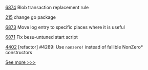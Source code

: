
[6874](https://github.com/hyperledger/besu/pull/6874) Blob transaction replacement rule

[215](https://github.com/hyperledger/fabric-protos/pull/215) change go package

[6873](https://github.com/hyperledger/besu/pull/6873) Move log entry to specific places where it is useful

[6871](https://github.com/hyperledger/besu/pull/6871) Fix besu-untuned start script

[4402](https://github.com/hyperledger/iroha/pull/4402) [refactor] #4289: Use `nonzero!` instead of fallible NonZero* constructors


[See more >>>](https://start-here.hyperledger.org/pull-requests)
